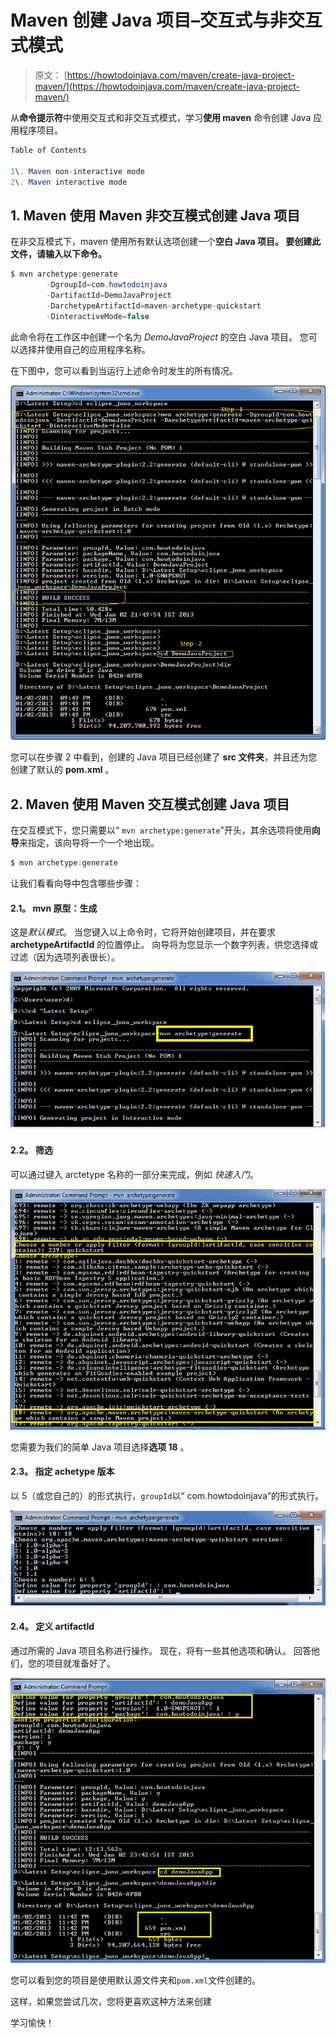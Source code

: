 # Maven 创建 Java 项目–交互式与非交互式模式

> 原文： [https://howtodoinjava.com/maven/create-java-project-maven/](https://howtodoinjava.com/maven/create-java-project-maven/)

从**命令提示符**中使用交互式和非交互式模式，学习**使用 maven** 命令创建 Java 应用程序项目。

```java
Table of Contents

1\. Maven non-interactive mode
2\. Maven interactive mode
```

## 1\. Maven 使用 Maven 非交互模式创建 Java 项目

在非交互模式下，maven 使用所有默认选项创建一个**空白 Java 项目。 要创建此文件，请输入以下命令。**

```java
$ mvn archetype:generate 
		-DgroupId=com.howtodoinjava 
		-DartifactId=DemoJavaProject
		-DarchetypeArtifactId=maven-archetype-quickstart 
		-DinteractiveMode=false

```

此命令将在工作区中创建一个名为 *DemoJavaProject* 的空白 Java 项目。 您可以选择并使用自己的应用程序名称。

在下图中，您可以看到当运行上述命令时发生的所有情况。

![Maven create java project](img/c97623201f5988bcfdb2584e8caa4dd2.png)

您可以在步骤 2 中看到，创建的 Java 项目已经创建了 **src 文件夹**，并且还为您创建了默认的 **pom.xml** 。

## 2\. Maven 使用 Maven 交互模式创建 Java 项目

在交互模式下，您只需要以“ `mvn archetype:generate`”开头，其余选项将使用**向导**来指定，该向导将一个一个地出现。

```java
$ mvn archetype:generate

```

让我们看看向导中包含哪些步骤：

#### 2.1。 mvn 原型：生成

这是*默认模式*。 当您键入以上命令时，它将开始创建项目，并在要求 **archetypeArtifactId** 的位置停止。 向导将为您显示一个数字列表，供您选择或过滤（因为选项列表很长）。

[![arche_type_generate](img/f5753232777bf8d3185439da0e7a4b03.png)](https://howtodoinjava.com/maven/maven-custom-archetype/)

#### 2.2。 筛选

可以通过键入 arctetype 名称的一部分来完成，例如 *快速入门*。

[![filtering_maven](img/bd8ead382c011a7a707ac04c25d2f0c2.png)](//howtodoinjava.com/maven/create-a-simple-java-project-using-maven/)

您需要为我们的简单 Java 项目选择**选项 18** 。

#### 2.3。 指定 achetype 版本

以 5（或您自己的）的形式执行，`groupId`以“ com.howtodoinjava”的形式执行。

[![maven_group_id](img/a1ab2eed62d7302297abaf72ca77f7fa.png)](//howtodoinjava.com/maven/create-a-simple-java-project-using-maven/)

#### 2.4。 定义 artifactId

通过所需的 Java 项目名称进行操作。 现在，将有一些其他选项和确认。 回答他们，您的项目就准备好了。

[![maven_options](img/f5c90abe1bb6219a1dbfb5d394fa6e38.png)](//howtodoinjava.com/maven/create-a-simple-java-project-using-maven/)

您可以看到您的项目是使用默认源文件夹和`pom.xml`文件创建的。

这样，如果您尝试几次，您将更喜欢这种方法来创建

学习愉快！